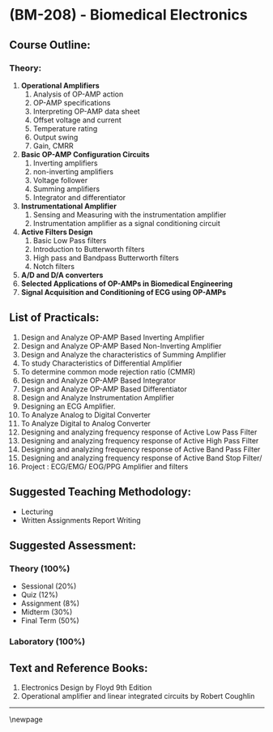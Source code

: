 # **(BM-208) - Biomedical Electronics**
## **Course Outline:**
### **Theory:**
1. **Operational Amplifiers**
   1. Analysis of OP-AMP action
   1. OP-AMP specifications
   1. Interpreting OP-AMP data sheet
   1. Offset voltage and current
   1. Temperature rating
   1. Output swing
   1. Gain, CMRR
1. **Basic OP-AMP Configuration Circuits**
   1. Inverting amplifiers
   1. non-inverting amplifiers
   1. Voltage follower
   1. Summing amplifiers
   1. Integrator and differentiator
1. **Instrumentational Amplifier**
   1. Sensing and Measuring with the instrumentation amplifier
   1. Instrumentation amplifier as a signal conditioning circuit
1. **Active Filters Design**
   1. Basic Low Pass filters
   1. Introduction to Butterworth filters
   1. High pass and Bandpass Butterworth filters
   1. Notch filters
1. **A/D and D/A converters**
1. **Selected Applications of OP-AMPs in Biomedical Engineering**
1. **Signal Acquisition and Conditioning of ECG using OP-AMPs**

## **List of Practicals:**

1. Design and Analyze OP-AMP Based Inverting Amplifier
1. Design and Analyze OP-AMP Based Non-Inverting Amplifier
1. Design and Analyze the characteristics of Summing Amplifier
1. To study Characteristics of Differential Amplifier
1. To determine common mode rejection ratio (CMMR)
1. Design and Analyze OP-AMP Based Integrator
1. Design and Analyze OP-AMP Based Differentiator
1. Design and Analyze Instrumentation Amplifier
1. Designing an ECG Amplifier.
1. To Analyze Analog to Digital Converter
1. To Analyze Digital to Analog Converter
1. Designing and analyzing frequency response of Active Low Pass Filter
1. Designing and analyzing frequency response of Active High Pass Filter
1. Designing and analyzing frequency response of Active Band Pass Filter
1. Designing and analyzing frequency response of Active Band Stop Filter/
1. Project : ECG/EMG/ EOG/PPG Amplifier and filters
## **Suggested Teaching Methodology:**
- Lecturing
- Written Assignments Report Writing
## **Suggested Assessment:**
### **Theory (100%)**

- Sessional (20%)
- Quiz (12%)
- Assignment (8%)
- Midterm (30%)
- Final Term (50%)

### **Laboratory (100%)**

## **Text and Reference Books:**

1. Electronics Design by Floyd 9th Edition
1. Operational amplifier and linear integrated circuits by Robert Coughlin

___
\newpage